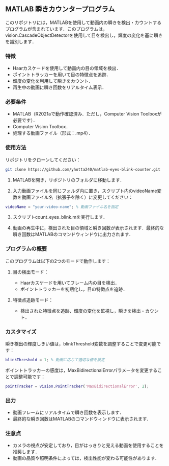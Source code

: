 ## MATLAB 瞬きカウンタープログラム
このリポジトリには，MATLABを使用して動画内の瞬きを検出・カウントするプログラムが含まれています．このプログラムは，vision.CascadeObjectDetectorを使用して目を検出し，輝度の変化を基に瞬きを識別します．

### 特徴
- Haarカスケードを使用して動画内の目の領域を検出．
- ポイントトラッカーを用いて目の特徴点を追跡．
- 輝度の変化を利用して瞬きをカウント．
- 再生中の動画に瞬き回数をリアルタイム表示．

### 必要条件
- MATLAB（R2021aで動作確認済み．ただし，Computer Vision Toolboxが必要です）．
- Computer Vision Toolbox．
- 処理する動画ファイル（形式：.mp4）．

### 使用方法
リポジトリをクローンしてください：

```bash
git clone https://github.com/yhotta240/matlab-eyes-blink-counter.git
```
1. MATLABを開き，リポジトリのフォルダに移動します．

2. 入力動画ファイルを同じフォルダ内に置き，スクリプト内のvideoName変数を動画ファイル名（拡張子を除く）に変更してください：

```matlab
videoName = "your-video-name"; % 動画ファイル名を指定
```
3. スクリプトcount_eyes_blink.mを実行します．

4. 動画の再生中に，検出された目の領域と瞬き回数が表示されます．最終的な瞬き回数はMATLABのコマンドウィンドウに出力されます．

### プログラムの概要
このプログラムは以下の2つのモードで動作します：

1. 目の検出モード：

    - Haarカスケードを用いてフレーム内の目を検出．
    - ポイントトラッカーを初期化し，目の特徴点を追跡．

2. 特徴点追跡モード：

    - 検出された特徴点を追跡．輝度の変化を監視し，瞬きを検出・カウント．

### カスタマイズ
瞬き検出の輝度しきい値は，blinkThreshold変数を調整することで変更可能です：

```matlab
blinkThreshold = 1; % 動画に応じて適切な値を設定
```
ポイントトラッカーの感度は，MaxBidirectionalErrorパラメータを変更することで調整可能です：

```matlab
pointTracker = vision.PointTracker('MaxBidirectionalError', 2);
```

### 出力
- 動画フレームにリアルタイムで瞬き回数を表示します．
- 最終的な瞬き回数はMATLABのコマンドウィンドウに表示されます．

### 注意点
- カメラの視点が安定しており，目がはっきりと見える動画を使用することを推奨します．
- 動画の品質や照明条件によっては，検出性能が変わる可能性があります．
